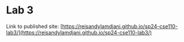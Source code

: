 # Lab 3
Link to published site: [https://reisandylamdjani.github.io/sp24-cse110-lab3/](https://reisandylamdjani.github.io/sp24-cse110-lab3/)
